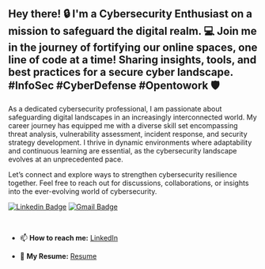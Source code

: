 ## Hey there! 🔒 I'm a Cybersecurity Enthusiast on a mission to safeguard the digital realm. 💻 Join me in the journey of fortifying our online spaces, one line of code at a time! Sharing insights, tools, and best practices for a secure cyber landscape. #InfoSec #CyberDefense #Opentowork 🛡️

As a dedicated cybersecurity professional, I am passionate about safeguarding digital landscapes in an increasingly interconnected world. My career journey has equipped me with a diverse skill set encompassing threat analysis, vulnerability assessment, incident response, and security strategy development. I thrive in dynamic environments where adaptability and continuous learning are essential, as the cybersecurity landscape evolves at an unprecedented pace.

Let’s connect and explore ways to strengthen cybersecurity resilience together. Feel free to reach out for discussions, collaborations, or insights into the ever-evolving world of cybersecurity.

[![Linkedin Badge](https://img.shields.io/badge/-neilmachado-blue?style=flat-square&logo=Linkedin&logoColor=white&link=https://www.linkedin.com/in/neilmachado/)](https://www.linkedin.com/in/neilmachado/)
[![Gmail Badge](https://img.shields.io/badge/-neilmachado07@gmail.com-c14438?style=flat-square&logo=Gmail&logoColor=white&link=mailto:neilmachado07@gmail.com)](mailto:neilmachado@gmail.com) 

<br>

- 📫 <b>How to reach me:</b> [LinkedIn](https://linkedin.com/in/neilmachado)

- 📌 <b>My Resume:</b> [Resume](https://github.com/neilmachado/neilmachado/blob/main/Neil.pdf)

<br>
